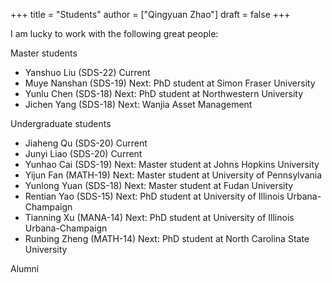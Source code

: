 +++
title = "Students"
author = ["Qingyuan Zhao"]
draft = false
+++

I am lucky to work with the following great people:

Master students

- Yanshuo Liu (SDS-22) Current
- Muye Nanshan (SDS-19) Next: PhD student at Simon Fraser University
- Yunlu Chen (SDS-18) Next: PhD student at Northwestern University
- Jichen Yang (SDS-18) Next: Wanjia Asset Management

Undergraduate students

- Jiaheng Qu (SDS-20) Current
- Junyi Liao (SDS-20) Current
- Yunhao Cai (SDS-19) Next: Master student at Johns Hopkins University
- Yijun Fan (MATH-19) Next: Master student at University of Pennsylvania
- Yunlong Yuan (SDS-18) Next: Master student at Fudan University
- Rentian Yao (SDS-15) Next: PhD student at University of Illinois Urbana-Champaign
- Tianning Xu (MANA-14) Next: PhD student at University of Illinois Urbana-Champaign
- Runbing Zheng (MATH-14) Next: PhD student at North Carolina State University

Alumni
